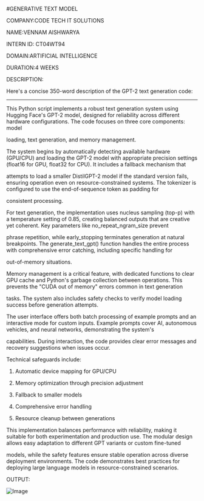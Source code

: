 #GENERATIVE TEXT MODEL

COMPANY:CODE TECH IT SOLUTIONS

NAME:VENNAM AISHWARYA

INTERN ID: CT04WT94

DOMAIN:ARTIFICIAL INTELLIGENCE

DURATION:4 WEEKS

DESCRIPTION:

Here's a concise 350-word description of the GPT-2 text generation code:

---
This Python script implements a robust text generation system using Hugging Face's GPT-2 model, designed for reliability across different hardware configurations. The code focuses on three core components: model 

loading, text generation, and memory management.

The system begins by automatically detecting available hardware (GPU/CPU) and loading the GPT-2 model with appropriate precision settings (float16 for GPU, float32 for CPU). It includes a fallback mechanism that 

attempts to load a smaller DistilGPT-2 model if the standard version fails, ensuring operation even on resource-constrained systems. The tokenizer is configured to use the end-of-sequence token as padding for 

consistent processing.

For text generation, the implementation uses nucleus sampling (top-p) with a temperature setting of 0.85, creating balanced outputs that are creative yet coherent. Key parameters like no_repeat_ngram_size prevent 

phrase repetition, while early_stopping terminates generation at natural breakpoints. The generate_text_gpt() function handles the entire process with comprehensive error catching, including specific handling for 

out-of-memory situations.

Memory management is a critical feature, with dedicated functions to clear GPU cache and Python's garbage collection between operations. This prevents the "CUDA out of memory" errors common in text generation 

tasks. The system also includes safety checks to verify model loading success before generation attempts.

The user interface offers both batch processing of example prompts and an interactive mode for custom inputs. Example prompts cover AI, autonomous vehicles, and neural networks, demonstrating the system's 

capabilities. During interaction, the code provides clear error messages and recovery suggestions when issues occur.

Technical safeguards include:

1. Automatic device mapping for GPU/CPU

2. Memory optimization through precision adjustment

3. Fallback to smaller models

4. Comprehensive error handling

5. Resource cleanup between generations

This implementation balances performance with reliability, making it suitable for both experimentation and production use. The modular design allows easy adaptation to different GPT variants or custom fine-tuned 

models, while the safety features ensure stable operation across diverse deployment environments. The code demonstrates best practices for deploying large language models in resource-constrained scenarios.

OUTPUT:

![Image](https://github.com/user-attachments/assets/f863fdf0-5539-4c3b-9f08-a1ac63d90222)


